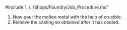 #include "../../Shops/Foundry/Job_Procedure.md"
1. Now pour the molten metal with the help of crucible.
1. Remove the casting so obtained after it has cooled.
